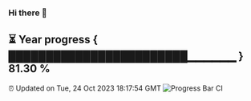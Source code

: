 ### Hi there 👋
⏳ Year progress { ████████████████████████▁▁▁▁▁▁ } 81.30 %
---
⏰ Updated on Tue, 24 Oct 2023 18:17:54 GMT
![Progress Bar CI](https://github.com/liununu/liununu/workflows/Progress%20Bar%20CI/badge.svg)
